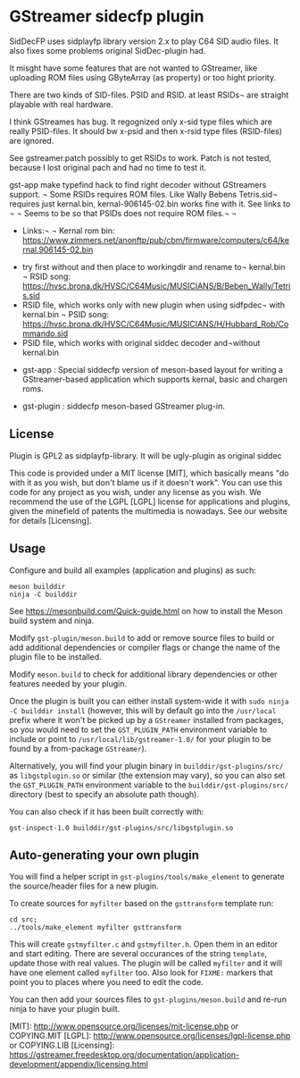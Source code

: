 # GStreamer sidecfp plugin

SidDecFP uses sidplayfp library version 2.x to play C64 SID audio files. It
also fixes some problems original SidDec-plugin had.

It misght have some features that are not wanted to GStreamer, like uploading
ROM files using GByteArray (as property) or too hight priority.

There are two kinds of SID-files. PSID and RSID. at least RSIDs¬ are straight
playable with real hardware.

I think GStreames has bug. It regognized only x-sid type files which are really
PSID-files. It should bw x-psid and then x-rsid type files (RSID-files) are
ignored.

See gstreamer.patch possibly to get RSIDs to work. Patch is not tested, because
I lost original pach and had no time to test it.

gst-app make typefind hack to find right decoder without GStreamers support.
¬
Some RSIDs requires ROM files. Like Wally Bebens Tetris.sid¬ requires
just kernal.bin, kernal-906145-02.bin works fine with it. See links to ¬
¬
Seems to be so that PSIDs does not require ROM files.¬
¬
* Links:¬
¬
Kernal rom bin: https://www.zimmers.net/anonftp/pub/cbm/firmware/computers/c64/kernal.906145-02.bin
- try first without and then place to workingdir and rename to¬ kernal.bin
¬
RSID song: https://hvsc.brona.dk/HVSC/C64Music/MUSICIANS/B/Beben_Wally/Tetris.sid
- RSID file, which works only with new plugin when using sidfpdec¬ with kernal.bin
¬
PSID song: https://hvsc.brona.dk/HVSC/C64Music/MUSICIANS/H/Hubbard_Rob/Commando.sid
- PSID file, which works with original siddec decoder and¬without kernal.bin

* gst-app :
  Special siddecfp version of meson-based layout for writing a GStreamer-based
  application which supports kernal, basic and chargen roms.

* gst-plugin :
  siddecfp meson-based GStreamer plug-in.

## License

Plugin is GPL2 as sidplayfp-library. It will be ugly-plugin as original
siddec 

This code is provided under a MIT license [MIT], which basically means "do
with it as you wish, but don't blame us if it doesn't work". You can use
this code for any project as you wish, under any license as you wish. We
recommend the use of the LGPL [LGPL] license for applications and plugins,
given the minefield of patents the multimedia is nowadays. See our website
for details [Licensing].

## Usage

Configure and build all examples (application and plugins) as such:

    meson builddir
    ninja -C builddir

See <https://mesonbuild.com/Quick-guide.html> on how to install the Meson
build system and ninja.

Modify `gst-plugin/meson.build` to add or remove source files to build or
add additional dependencies or compiler flags or change the name of the
plugin file to be installed.

Modify `meson.build` to check for additional library dependencies
or other features needed by your plugin.

Once the plugin is built you can either install system-wide it with `sudo ninja
-C builddir install` (however, this will by default go into the `/usr/local`
prefix where it won't be picked up by a `GStreamer` installed from packages, so
you would need to set the `GST_PLUGIN_PATH` environment variable to include or
point to `/usr/local/lib/gstreamer-1.0/` for your plugin to be found by a
from-package `GStreamer`).

Alternatively, you will find your plugin binary in `builddir/gst-plugins/src/`
as `libgstplugin.so` or similar (the extension may vary), so you can also set
the `GST_PLUGIN_PATH` environment variable to the `builddir/gst-plugins/src/`
directory (best to specify an absolute path though).

You can also check if it has been built correctly with:

    gst-inspect-1.0 builddir/gst-plugins/src/libgstplugin.so

## Auto-generating your own plugin

You will find a helper script in `gst-plugins/tools/make_element` to generate
the source/header files for a new plugin.

To create sources for `myfilter` based on the `gsttransform` template run:

``` shell
cd src;
../tools/make_element myfilter gsttransform
```

This will create `gstmyfilter.c` and `gstmyfilter.h`. Open them in an editor and
start editing. There are several occurances of the string `template`, update
those with real values. The plugin will be called `myfilter` and it will have
one element called `myfilter` too. Also look for `FIXME:` markers that point you
to places where you need to edit the code.

You can then add your sources files to `gst-plugins/meson.build` and re-run
ninja to have your plugin built.


[MIT]: http://www.opensource.org/licenses/mit-license.php or COPYING.MIT
[LGPL]: http://www.opensource.org/licenses/lgpl-license.php or COPYING.LIB
[Licensing]: https://gstreamer.freedesktop.org/documentation/application-development/appendix/licensing.html
